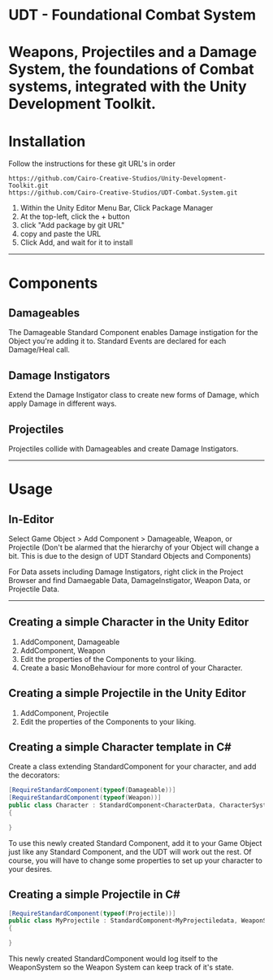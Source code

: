 # UDT - Foundational Combat System
Weapons, Projectiles and a Damage System, the foundations of Combat systems, integrated with the Unity Development Toolkit.
===
# Installation
Follow the instructions for these git URL's in order
```
https://github.com/Cairo-Creative-Studios/Unity-Development-Toolkit.git
https://github.com/Cairo-Creative-Studios/UDT-Combat.System.git
```
1. Within the Unity Editor Menu Bar, Click Package Manager
2. At the top-left, click the + button
3. click "Add package by git URL"
4. copy and paste the URL
5. Click Add, and wait for it to install

---
# Components 

## Damageables
The Damageable Standard Component enables Damage instigation for the Object you're adding it to. Standard Events are declared for each Damage/Heal call.

## Damage Instigators 
Extend the Damage Instigator class to create new forms of Damage, which apply Damage in different ways. 

## Projectiles 
Projectiles collide with Damageables and create Damage Instigators. 

---
# Usage

## In-Editor
Select Game Object > Add Component > Damageable, Weapon, or Projectile
(Don't be alarmed that the hierarchy of your Object will change a bit. This is due to the design of UDT Standard Objects and Components)

For Data assets including Damage Instigators, right click in the Project Browser and find Damaegable Data, DamageInstigator, Weapon Data, or Projectile Data.

---
## Creating a simple Character in the Unity Editor
1. AddComponent, Damageable
2. AddComponent, Weapon
3. Edit the properties of the Components to your liking.
4. Create a basic MonoBehaviour for more control of your Character.

## Creating a simple Projectile in the Unity Editor
1. AddComponent, Projectile
2. Edit the properties of the Components to your liking.

## Creating a simple Character template in C#
Create a class extending StandardComponent for your character, and add the decorators:
```c#
[RequireStandardComponent(typeof(Damageable))]
[RequireStandardComponent(typeof(Weapon))]
public class Character : StandardComponent<CharacterData, CharacterSystem>
{

}
```
To use this newly created Standard Component, add it to your Game Object just like any Standard Component, and the UDT will work out the rest.
Of course, you will have to change some properties to set up your character to your desires.

## Creating a simple Projectile in C#
```c#
[RequireStandardComponent(typeof(Projectile))]
public class MyProjectile : StandardComponent<MyProjectiledata, WeaponSystem>
{

}
```
This newly created StandardComponent would log itself to the WeaponSystem so the Weapon System can keep track of it's state.
